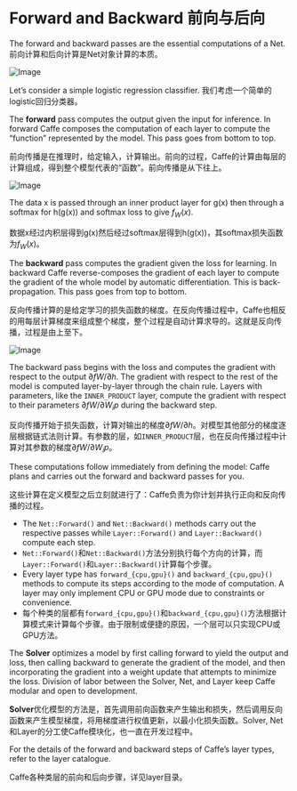 # Forward and Backward 前向与后向

The forward and backward passes are the essential computations of a Net. 前向计算和后向计算是Net对象计算的本质。

![Image](http://caffe.berkeleyvision.org/tutorial/fig/forward_backward.png)

Let’s consider a simple logistic regression classifier. 我们考虑一个简单的logistic回归分类器。

The **forward** pass computes the output given the input for inference. In forward Caffe composes the computation of each layer to compute the “function” represented by the model. This pass goes from bottom to top.

前向传播是在推理时，给定输入，计算输出。前向的过程，Caffe的计算由每层的计算组成，得到整个模型代表的“函数”。前向传播是从下往上。

![Image](http://caffe.berkeleyvision.org/tutorial/fig/forward.jpg)

The data x is passed through an inner product layer for g(x) then through a softmax for h(g(x)) and softmax loss to give $f_W(x)$.

数据x经过内积层得到g(x)然后经过softmax层得到h(g(x))，其softmax损失函数为$f_W(x)$。

The **backward** pass computes the gradient given the loss for learning. In backward Caffe reverse-composes the gradient of each layer to compute the gradient of the whole model by automatic differentiation. This is back-propagation. This pass goes from top to bottom.

反向传播计算的是给定学习的损失函数的梯度。在反向传播过程中，Caffe也相反的用每层计算梯度来组成整个梯度，整个过程是自动计算求导的。这就是反向传播，过程是由上至下。

![Image](http://caffe.berkeleyvision.org/tutorial/fig/backward.jpg)

The backward pass begins with the loss and computes the gradient with respect to the output $∂fW/∂h$. The gradient with respect to the rest of the model is computed layer-by-layer through the chain rule. Layers with parameters, like the `INNER_PRODUCT` layer, compute the gradient with respect to their parameters $∂fW/∂W_ip$ during the backward step.

反向传播开始于损失函数，计算对输出的梯度$∂fW/∂h$。对模型其他部分的梯度逐层根据链式法则计算。有参数的层，如`INNER_PRODUCT`层，也在反向传播过程中计算对其参数的梯度$∂fW/∂W_ip$。

These computations follow immediately from defining the model: Caffe plans and carries out the forward and backward passes for you.

这些计算在定义模型之后立刻就进行了：Caffe负责为你计划并执行正向和反向传播的过程。

- The `Net::Forward()` and `Net::Backward()` methods carry out the respective passes while `Layer::Forward()` and `Layer::Backward()` compute each step.
- `Net::Forward()`和`Net::Backward()`方法分别执行每个方向的计算，而`Layer::Forward()`和`Layer::Backward()`计算每个步骤。
- Every layer type has `forward_{cpu,gpu}()` and `backward_{cpu,gpu}()` methods to compute its steps according to the mode of computation. A layer may only implement CPU or GPU mode due to constraints or convenience.
- 每个种类的层都有`forward_{cpu,gpu}()`和`backward_{cpu,gpu}()`方法根据计算模式来计算每个步骤。由于限制或便捷的原因，一个层可以只实现CPU或GPU方法。

The **Solver** optimizes a model by first calling forward to yield the output and loss, then calling backward to generate the gradient of the model, and then incorporating the gradient into a weight update that attempts to minimize the loss. Division of labor between the Solver, Net, and Layer keep Caffe modular and open to development.

**Solver**优化模型的方法是，首先调用前向函数来产生输出和损失，然后调用反向函数来产生模型梯度，将用梯度进行权值更新，以最小化损失函数。Solver, Net和Layer的分工使Caffe模块化，也一直在开发过程中。

For the details of the forward and backward steps of Caffe’s layer types, refer to the layer catalogue.

Caffe各种类层的前向和后向步骤，详见layer目录。